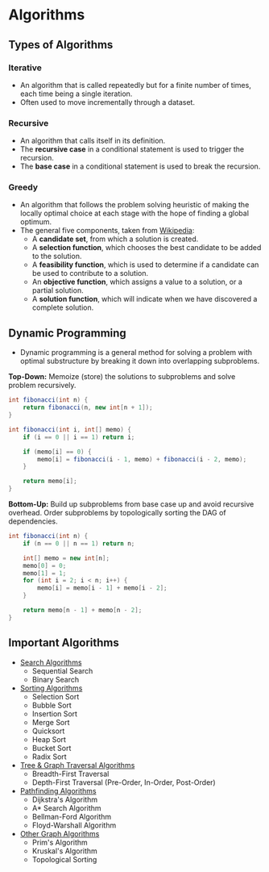 # Algorithms

## Types of Algorithms

### Iterative

- An algorithm that is called repeatedly but for a finite number of times, each time being a single iteration.
- Often used to move incrementally through a dataset.

### Recursive

- An algorithm that calls itself in its definition.
- The **recursive case** in a conditional statement is used to trigger the recursion.
- The **base case** in a conditional statement is used to break the recursion.

### Greedy

- An algorithm that follows the problem solving heuristic of making the locally optimal choice at each stage with the hope of finding a global optimum.
- The general five components, taken from [Wikipedia](http://en.wikipedia.org/wiki/Greedy_algorithm#Specifics):
    - A **candidate set**, from which a solution is created.
    - A **selection function**, which chooses the best candidate to be added to the solution.
    - A **feasibility function**, which is used to determine if a candidate can be used to contribute to a solution.
    - An **objective function**, which assigns a value to a solution, or a partial solution.
    - A **solution function**, which will indicate when we have discovered a complete solution.

## Dynamic Programming

- Dynamic programming is a general method for solving a problem with optimal substructure by breaking it down into overlapping subproblems.

**Top-Down:** Memoize (store) the solutions to subproblems and solve problem recursively.

```java
int fibonacci(int n) {
    return fibonacci(n, new int[n + 1]);
}

int fibonacci(int i, int[] memo) {
    if (i == 0 || i == 1) return i;

    if (memo[i] == 0) {
        memo[i] = fibonacci(i - 1, memo) + fibonacci(i - 2, memo);
    }

    return memo[i];
}
```

**Bottom-Up:** Build up subproblems from base case up and avoid recursive overhead. Order subproblems by topologically sorting the DAG of dependencies.

```java
int fibonacci(int n) {
    if (n == 0 || n == 1) return n;

    int[] memo = new int[n];
    memo[0] = 0;
    memo[1] = 1;
    for (int i = 2; i < n; i++) {
        memo[i] = memo[i - 1] + memo[i - 2];
    }

    return memo[n - 1] + memo[n - 2];
}
```

## Important Algorithms

- [Search Algorithms](2.1%20-%20Search%20Algorithms.md)
    - Sequential Search
    - Binary Search
- [Sorting Algorithms](2.2%20-%20Sorting%20Algorithms.md)
    - Selection Sort
    - Bubble Sort
    - Insertion Sort
    - Merge Sort
    - Quicksort
    - Heap Sort
    - Bucket Sort
    - Radix Sort
- [Tree & Graph Traversal Algorithms](2.3%20-%20Tree%20&%20Graph%20Traversal%20Algorithms.md)
    - Breadth-First Traversal
    - Depth-First Traversal (Pre-Order, In-Order, Post-Order)
- [Pathfinding Algorithms](2.4%20-%20Pathfinding%20Algorithms.md)
    - Dijkstra's Algorithm
    - A* Search Algorithm
    - Bellman-Ford Algorithm
    - Floyd-Warshall Algorithm
- [Other Graph Algorithms](2.5%20-%20Other%20Graph%20Algorithms.md)
    - Prim's Algorithm
    - Kruskal's Algorithm
    - Topological Sorting
